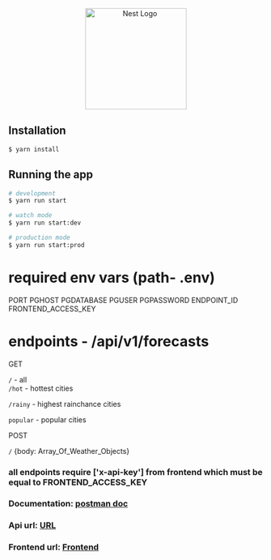 <p align="center">
  <a href="http://nestjs.com/" target="blank"><img src="https://nestjs.com/img/logo-small.svg" width="200" alt="Nest Logo" /></a>
</p>

## Installation

```bash
$ yarn install
```

## Running the app

```bash
# development
$ yarn run start

# watch mode
$ yarn run start:dev

# production mode
$ yarn run start:prod
```

# required env vars (path- .env)

PORT
PGHOST
PGDATABASE
PGUSER
PGPASSWORD
ENDPOINT_ID
FRONTEND_ACCESS_KEY

# endpoints - /api/v1/forecasts

GET
<br>

`/` - all
<br>
`/hot` - hottest cities
<br>

`/rainy` - highest rainchance cities
<br>

`popular` - popular cities

POST
<br>

`/` {body: Array_Of_Weather_Objects}
### all endpoints require ['x-api-key'] from frontend which must be equal to FRONTEND_ACCESS_KEY

<h3>Documentation: <a href=''>postman doc</a></h3>
<h3>Api url: <a href='https://weather-api-nest.onrender.com'>URL</a></h3>
<h3>Frontend url: <a href='https://seams-weathered.netlify.app'>Frontend</a></h3>
